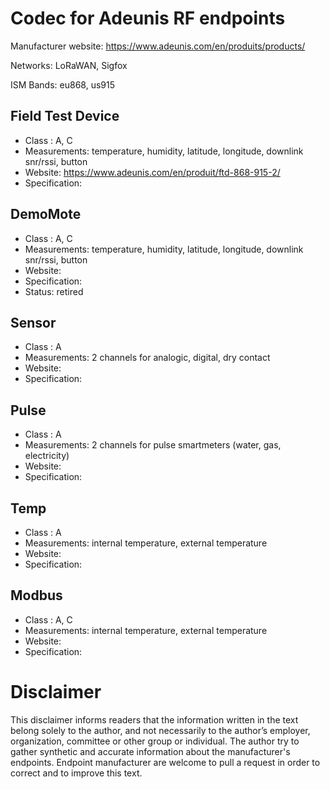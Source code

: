 # Codec for Adeunis RF endpoints

Manufacturer website: https://www.adeunis.com/en/produits/products/

Networks: LoRaWAN, Sigfox

ISM Bands: eu868, us915

## Field Test Device
* Class : A, C
* Measurements: temperature, humidity, latitude, longitude, downlink snr/rssi, button
* Website: https://www.adeunis.com/en/produit/ftd-868-915-2/
* Specification:

## DemoMote
* Class : A, C
* Measurements: temperature, humidity, latitude, longitude, downlink snr/rssi, button
* Website:
* Specification:
* Status: retired

## Sensor
* Class : A
* Measurements: 2 channels for analogic, digital, dry contact
* Website:
* Specification:

## Pulse
* Class : A
* Measurements: 2 channels for pulse smartmeters (water, gas, electricity)
* Website:
* Specification:

## Temp
* Class : A
* Measurements: internal temperature, external temperature
* Website:
* Specification:

## Modbus
* Class : A, C
* Measurements: internal temperature, external temperature
* Website:
* Specification:

# Disclaimer
This disclaimer informs readers that the information written in the text belong solely to the author, and not necessarily to the author’s employer, organization, committee or other group or individual. The author try to gather synthetic and accurate information about the manufacturer's endpoints. Endpoint manufacturer are welcome to pull a request in order to correct and to improve this text.
